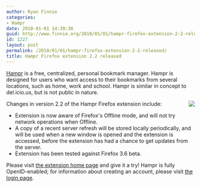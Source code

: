 ```yaml
---
author: Ryan Finnie
categories:
- Hampr
date: 2010-01-01 14:39:38
guid: http://www.finnie.org/2010/01/01/hampr-firefox-extension-2-2-released/
id: 1227
layout: post
permalink: /2010/01/01/hampr-firefox-extension-2-2-released/
title: Hampr Firefox extension 2.2 released
---
```

[Hampr](https://www.hampr.com/) is a free, centralized, personal bookmark manager. Hampr is designed for users who want access to their bookmarks from several locations, such as home, work and school. Hampr is similar in concept to del.icio.us, but is not public in nature.

[<img src="https://www.hampr.com/images/hampr-2.0.0-screenshot.png" style="float: right; border-style: none;" />](https://www.hampr.com/firefoxextension)Changes in version 2.2 of the Hampr Firefox extension include:

  * Extension is now aware of Firefox's Offline mode, and will not try network operations when Offline.
  * A copy of a recent server refresh will be stored locally periodically, and will be used when a new window is opened and the extension is accessed, before the extension has had a chance to get updates from the server.
  * Extension has been tested against Firefox 3.6 beta.

Please visit [the extension home page](https://www.hampr.com/firefoxextension) and give it a try! Hampr is fully OpenID-enabled; for information about creating an account, please visit [the login page](https://www.hampr.com/login).
